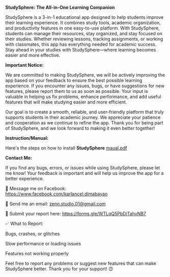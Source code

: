**StudySphere: The All-in-One Learning Companion**  

StudySphere is a 3-in-1 educational app designed to help students improve their learning experience. It combines study tools, academic organization, and productivity features in one easy-to-use platform. With StudySphere, students can manage their resources, stay organized, and stay focused on their studies. Whether reviewing lessons, tracking assignments, or working with classmates, this app has everything needed for academic success. Stay ahead in your studies with StudySphere—where learning becomes easier and more effective.  

**Important Notice:**

We are committed to making StudySphere, we will be actively improving the app based on your feedback to ensure the best possible learning experience. If you encounter any issues, bugs, or have suggestions for new features, please report them to us as soon as possible. Your input is valuable in helping us fix problems, enhance performance, and add useful features that will make studying easier and more efficient.

Our goal is to create a smooth, reliable, and user-friendly platform that truly supports students in their academic journey. We appreciate your patience and cooperation as we continue to refine the app. Thank you for being part of StudySphere, and we look forward to making it even better together!

**Instruction/Manual:**

Here's the steps on how to install **StudySphere**
[maual.pdf](https://github.com/user-attachments/files/19084428/maual.pdf)

**Contact Me:**

If you find any bugs, errors, or issues while using StudySphere, please let me know! Your feedback is important and will help us improve the app for a better experience.


📩 Message me on Facebook: https://www.facebook.com/karlancel.dimabayao

📩 Send me an email: zenn.studio.01@gmail.com

📩 Submit your report here: https://forms.gle/WTLqQ5PbDiTahyNB7


✅ What to Report:

Bugs, crashes, or glitches

Slow performance or loading issues

Features not working properly

Feel free to report any problems or suggest new features that can make StudySphere better. Thank you for your support! 😊
